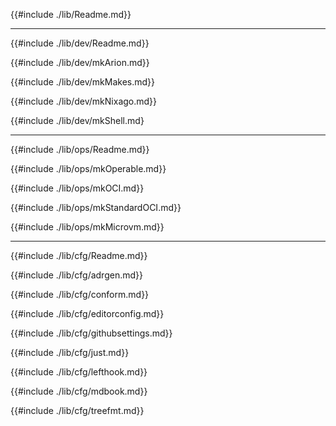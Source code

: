 <div class="sidetoc"><nav class="pagetoc"></nav></div>

{{#include ./lib/Readme.md}}

---

{{#include ./lib/dev/Readme.md}}

{{#include ./lib/dev/mkArion.md}}

{{#include ./lib/dev/mkMakes.md}}

{{#include ./lib/dev/mkNixago.md}}

{{#include ./lib/dev/mkShell.md}

---

{{#include ./lib/ops/Readme.md}}

{{#include ./lib/ops/mkOperable.md}}

{{#include ./lib/ops/mkOCI.md}}

{{#include ./lib/ops/mkStandardOCI.md}}

{{#include ./lib/ops/mkMicrovm.md}}

---

{{#include ./lib/cfg/Readme.md}}

{{#include ./lib/cfg/adrgen.md}}

{{#include ./lib/cfg/conform.md}}

{{#include ./lib/cfg/editorconfig.md}}

{{#include ./lib/cfg/githubsettings.md}}

{{#include ./lib/cfg/just.md}}

{{#include ./lib/cfg/lefthook.md}}

{{#include ./lib/cfg/mdbook.md}}

{{#include ./lib/cfg/treefmt.md}}
